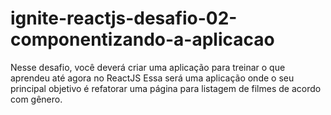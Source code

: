 # ignite-reactjs-desafio-02-componentizando-a-aplicacao
Nesse desafio, você deverá criar uma aplicação para treinar o que aprendeu até agora no ReactJS  Essa será uma aplicação onde o seu principal objetivo é refatorar uma página para listagem de filmes de acordo com gênero.
